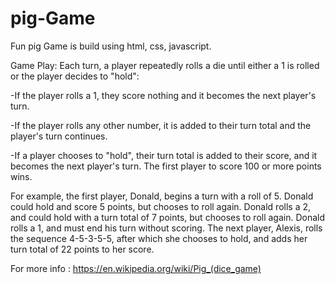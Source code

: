 # pig-Game
Fun pig Game is build using html, css, javascript. 

Game Play:
  Each turn, a player repeatedly rolls a die until either a 1 is rolled or the player decides to "hold":

-If the player rolls a 1, they score nothing and it becomes the next player's turn.

-If the player rolls any other number, it is added to their turn total and the player's turn continues.

-If a player chooses to "hold", their turn total is added to their score, and it becomes the next player's turn.
The first player to score 100 or more points wins.

For example, the first player, Donald, begins a turn with a roll of 5. Donald could hold and score 5 points, but chooses to roll again. Donald rolls a 2, and could hold with a turn total of 7 points, but chooses to roll again. Donald rolls a 1, and must end his turn without scoring. The next player, Alexis, rolls the sequence 4-5-3-5-5, after which she chooses to hold, and adds her turn total of 22 points to her score.

For more info : https://en.wikipedia.org/wiki/Pig_(dice_game)
